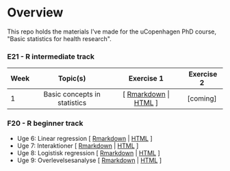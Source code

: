 # Overview
This repo holds the materials I've made for the uCopenhagen PhD course, "Basic statistics for health research".

### E21 - R intermediate track

| Week | Topic(s) | Exercise 1 | Exercise 2 |
|:-----|:--------:|:----------:|:----------:|
|1 | Basic concepts in statistics | [ [Rmarkdown](F21/notebook_week_1__ex_1.Rmd) \| [HTML](https://htmlpreview.github.io/?https://github.com/epi-ben/course_basic_stats/blob/master/F21/notebook_week_1__ex_1.html) \] | \[coming\] |

### F20 - R beginner track
- Uge 6: Linear regression \[ [Rmarkdown](E20/notebook_week_6__ex_1.Rmd) \| [HTML](https://htmlpreview.github.io/?https://github.com/benskov/misc/blob/master/E20/notebook_week_6__ex_1.html) \]
- Uge 7: Interaktioner \[ [Rmarkdown](E20/notebook_week_7__ex_1.Rmd) \| [HTML](https://htmlpreview.github.io/?https://github.com/benskov/misc/blob/master/E20/notebook_week_8__ex_1.html) \]
- Uge 8: Logistisk regression \[ [Rmarkdown](E20/notebook_week_7__ex_1.Rmd) \| [HTML](https://htmlpreview.github.io/?https://github.com/benskov/misc/blob/master/E20/notebook_week_8__ex_1.html) \]
- Uge 9: Overlevelsesanalyse \[ [Rmarkdown](E20/notebook_week_9__ex_1.Rmd) \| [HTML](https://htmlpreview.github.io/?https://github.com/benskov/misc/blob/master/E20/notebook_week_9__ex_1.html) \]

